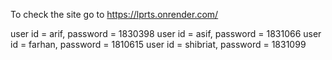 To check the site go to https://lprts.onrender.com/

user id = arif, password = 1830398
user id = asif, password = 1831066
user id = farhan, password = 1810615
user id = shibriat, password = 1831099



